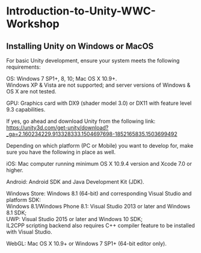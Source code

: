 # Introduction-to-Unity-WWC-Workshop

## Installing Unity on Windows or MacOS

For basic Unity development, ensure your system meets the following requirements:   
      
OS: Windows 7 SP1+, 8, 10; Mac OS X 10.9+.   
Windows XP & Vista are not supported; and server versions of Windows & OS X are not tested.   
    
GPU: Graphics card with DX9 (shader model 3.0) or DX11 with feature level 9.3 capabilities.      

If yes, go ahead and download Unity from the following link:   
https://unity3d.com/get-unity/download?_ga=2.160234229.913328333.1504697698-1852165835.1503699492   
   
Depending on which platform (PC or Mobile) you want to develop for, make sure you have the following in place as well. 
   
iOS: Mac computer running minimum OS X 10.9.4 version and Xcode 7.0 or higher.    
   
Android: Android SDK and Java Development Kit (JDK). 
   
Windows Store: Windows 8.1 (64-bit) and corresponding Visual Studio and platform SDK:   
Windows 8.1/Windows Phone 8.1: Visual Studio 2013 or later and Windows 8.1 SDK;   
UWP: Visual Studio 2015 or later and Windows 10 SDK;   
IL2CPP scripting backend also requires C++ compiler feature to be installed with Visual Studio.
   
WebGL: Mac OS X 10.9+ or Windows 7 SP1+ (64-bit editor only).   


